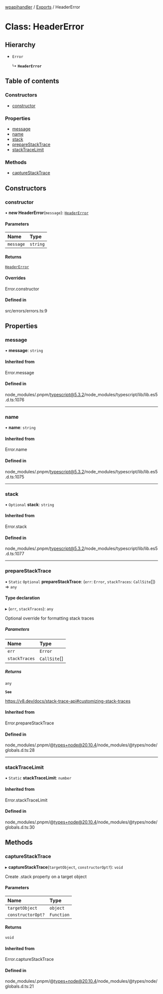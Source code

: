 [wpapihandler](../README.md) / [Exports](../modules.md) / HeaderError

# Class: HeaderError

## Hierarchy

- `Error`

  ↳ **`HeaderError`**

## Table of contents

### Constructors

- [constructor](HeaderError.md#constructor)

### Properties

- [message](HeaderError.md#message)
- [name](HeaderError.md#name)
- [stack](HeaderError.md#stack)
- [prepareStackTrace](HeaderError.md#preparestacktrace)
- [stackTraceLimit](HeaderError.md#stacktracelimit)

### Methods

- [captureStackTrace](HeaderError.md#capturestacktrace)

## Constructors

### constructor

• **new HeaderError**(`message`): [`HeaderError`](HeaderError.md)

#### Parameters

| Name | Type |
| :------ | :------ |
| `message` | `string` |

#### Returns

[`HeaderError`](HeaderError.md)

#### Overrides

Error.constructor

#### Defined in

src/errors/errors.ts:9

## Properties

### message

• **message**: `string`

#### Inherited from

Error.message

#### Defined in

node_modules/.pnpm/typescript@5.3.2/node_modules/typescript/lib/lib.es5.d.ts:1076

___

### name

• **name**: `string`

#### Inherited from

Error.name

#### Defined in

node_modules/.pnpm/typescript@5.3.2/node_modules/typescript/lib/lib.es5.d.ts:1075

___

### stack

• `Optional` **stack**: `string`

#### Inherited from

Error.stack

#### Defined in

node_modules/.pnpm/typescript@5.3.2/node_modules/typescript/lib/lib.es5.d.ts:1077

___

### prepareStackTrace

▪ `Static` `Optional` **prepareStackTrace**: (`err`: `Error`, `stackTraces`: `CallSite`[]) => `any`

#### Type declaration

▸ (`err`, `stackTraces`): `any`

Optional override for formatting stack traces

##### Parameters

| Name | Type |
| :------ | :------ |
| `err` | `Error` |
| `stackTraces` | `CallSite`[] |

##### Returns

`any`

**`See`**

https://v8.dev/docs/stack-trace-api#customizing-stack-traces

#### Inherited from

Error.prepareStackTrace

#### Defined in

node_modules/.pnpm/@types+node@20.10.4/node_modules/@types/node/globals.d.ts:28

___

### stackTraceLimit

▪ `Static` **stackTraceLimit**: `number`

#### Inherited from

Error.stackTraceLimit

#### Defined in

node_modules/.pnpm/@types+node@20.10.4/node_modules/@types/node/globals.d.ts:30

## Methods

### captureStackTrace

▸ **captureStackTrace**(`targetObject`, `constructorOpt?`): `void`

Create .stack property on a target object

#### Parameters

| Name | Type |
| :------ | :------ |
| `targetObject` | `object` |
| `constructorOpt?` | `Function` |

#### Returns

`void`

#### Inherited from

Error.captureStackTrace

#### Defined in

node_modules/.pnpm/@types+node@20.10.4/node_modules/@types/node/globals.d.ts:21
